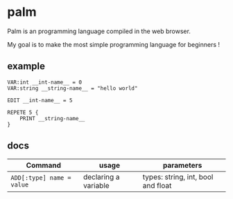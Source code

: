 # palm

Palm is an programming 
language compiled in the
web browser.

My goal is to make the most 
simple programming language 
for beginners !

## example

```
VAR:int __int-name__ = 0
VAR:string __string-name__ = "hello world"

EDIT __int-name__ = 5

REPETE 5 {
    PRINT __string-name__
}

```

## docs
 
Command | usage | parameters
--- | --- | ---
```ADD[:type] name = value``` | declaring a variable | types: string, int, bool and float

